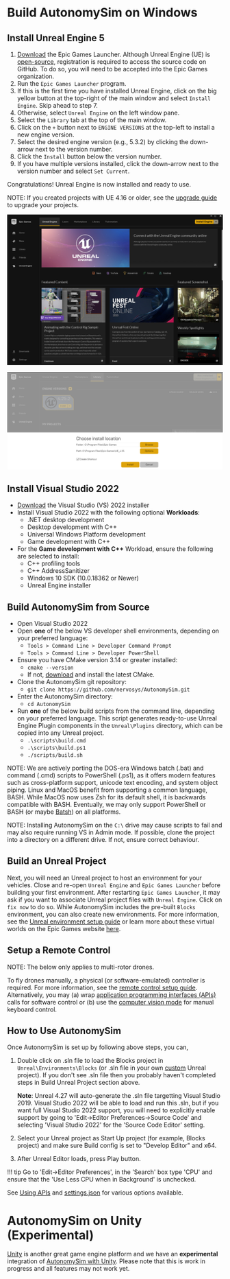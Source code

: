 # Build AutonomySim on Windows

## Install Unreal Engine 5

1. [Download](https://www.unrealengine.com/download) the Epic Games Launcher. Although Unreal Engine (UE) is [open-source](https://docs.unrealengine.com/5.3/en-US/downloading-unreal-engine-source-code/), registration is required to access the source code on GitHub. To do so, you will need to be accepted into the Epic Games organization.
2. Run the `Epic Games Launcher` program.
3. If this is the first time you have installed Unreal Engine, click on the big yellow button at the top-right of the main window and select `Install Engine`. Skip ahead to step 7.
4. Otherwise, select `Unreal Engine` on the left window pane.
5. Select the `Library` tab at the top of the main window.
6. Click on the `+` button next to `ENGINE VERSIONS` at the top-left to install a new engine version.
7. Select the desired engine version (e.g., 5.3.2) by clicking the down-arrow next to the version number.
8. Click the `Install` button below the version number.
9. If you have multiple versions installed, click the down-arrow next to the version number and select `Set Current`.

Congratulations! Unreal Engine is now installed and ready to use.

NOTE: If you created projects with UE 4.16 or older, see the [upgrade guide](unreal_upgrade.md) to upgrade your projects.

![Unreal Engine Tab UI Screenshot](images/ue_install.png)

![Unreal Engine Install Location UI Screenshot](images/ue_install_location.png)

## Install Visual Studio 2022

* [Download](https://visualstudio.microsoft.com/thank-you-downloading-visual-studio/?sku=Community&channel=Release&version=VS2022) the Visual Studio (VS) 2022 installer
* Install Visual Studio 2022 with the following optional **Workloads**:
  * .NET desktop development
  * Desktop development with C++
  * Universal Windows Platform development
  * Game development with C++
* For the **Game development with C++** Workload, ensure the following are selected to install:
  * C++ profiling tools
  * C++ AddressSanitizer
  * Windows 10 SDK (10.0.18362 or Newer)
  * Unreal Engine installer 

## Build AutonomySim from Source

* Open Visual Studio 2022
* Open **one** of the below VS developer shell environments, depending on your preferred language:
  * `Tools > Command Line > Developer Command Prompt`
  * `Tools > Command Line > Developer PowerShell`
* Ensure you have CMake version 3.14 or greater installed:
  * `cmake --version`
  * If not, [download](https://cmake.org/download/) and install the latest CMake.
* Clone the AutonomySim git repository:
  * `git clone https://github.com/nervosys/AutonomySim.git`
* Enter the AutonomySim directory:
  * `cd AutonomySim`
* Run **one** of the below build scripts from the command line, depending on your preferred language. This script generates ready-to-use Unreal Engine Plugin components in the `Unreal\Plugins` directory, which can be copied into any Unreal project.
  * `.\scripts\build.cmd`
  * `.\scripts\build.ps1`
  * `./scripts/build.sh`

NOTE: We are actively porting the DOS-era Windows batch (.bat) and command (.cmd) scripts to PowerShell (.ps1), as it offers modern features such as cross-platform support, unicode text encoding, and system object piping. Linux and MacOS benefit from supporting a common language, BASH. While MacOS now uses Zsh for its default shell, it is backwards compatible with BASH. Eventually, we may only support PowerShell or BASH (or maybe [Batsh](https://github.com/batsh-dev-team/Batsh)) on all platforms.

NOTE: Installing AutonomySim on the `C:\` drive may cause scripts to fail and may also require running VS in Admin mode. If possible, clone the project into a directory on a different drive. If not, ensure correct behaviour.

## Build an Unreal Project

Next, you will need an Unreal project to host an environment for your vehicles. Close and re-open `Unreal Engine` and `Epic Games Launcher` before building your first environment. After restarting `Epic Games Launcher`, it may ask if you want to associate Unreal project files with `Unreal Engine`. Click on `fix now` to do so. While AutonomySim includes the pre-built `Blocks` environment, you can also create new environments. For more information, see the [Unreal environment setup guide](unreal_proj.md) or learn more about these virtual worlds on the Epic Games website [here](https://docs.unrealengine.com/5.3/en-US/building-virtual-worlds-in-unreal-engine/).

## Setup a Remote Control

NOTE: The below only applies to multi-rotor drones.

To fly drones manually, a physical (or software-emulated) controller is required. For more information, see the [remote control setup guide](remote_control.md). Alternatively, you may (a) wrap [application programming interfaces (APIs)](apis.md) calls for software control or (b) use the [computer vision mode](image_apis.md) for manual keyboard control.

## How to Use AutonomySim

Once AutonomySim is set up by following above steps, you can,

1. Double click on .sln file to load the Blocks project in `Unreal\Environments\Blocks` (or .sln file in your own [custom](unreal_custenv.md) Unreal project). If you don't see .sln file then you probably haven't completed steps in Build Unreal Project section above.

    **Note**: Unreal 4.27 will auto-generate the .sln file targetting Visual Studio 2019. Visual Studio 2022 will be able to load and run this .sln, but if you want full Visual Studio 2022 support, you will need to explicitly enable support by going to 'Edit->Editor Preferences->Source Code' and selecting 'Visual Studio 2022' for the 'Source Code Editor' setting.

2. Select your Unreal project as Start Up project (for example, Blocks project) and make sure Build config is set to "Develop Editor" and x64.
3. After Unreal Editor loads, press Play button. 

!!! tip
    Go to 'Edit->Editor Preferences', in the 'Search' box type 'CPU' and ensure that the 'Use Less CPU when in Background' is unchecked.

See [Using APIs](apis.md) and [settings.json](settings.md) for various options available.

# AutonomySim on Unity (Experimental)
[Unity](https://unity3d.com/) is another great game engine platform and we have an **experimental** integration of [AutonomySim with Unity](Unity.md). Please note that this is work in progress and all features may not work yet.
